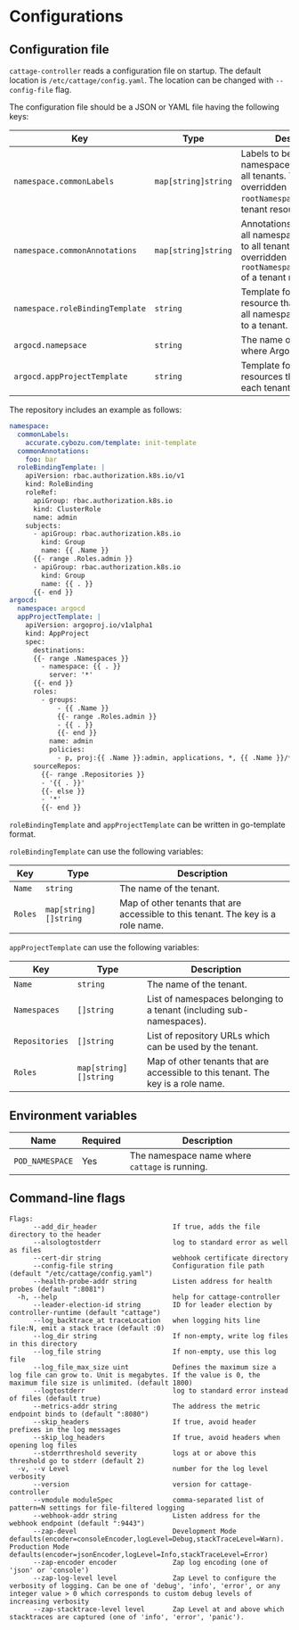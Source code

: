 # Configurations

## Configuration file

`cattage-controller` reads a configuration file on startup. The default location is `/etc/cattage/config.yaml`.
The location can be changed with `--config-file` flag.

The configuration file should be a JSON or YAML file having the following keys:

| Key                             | Type                | Description                                                                                                                                      |
|---------------------------------|---------------------|--------------------------------------------------------------------------------------------------------------------------------------------------|
| `namespace.commonLabels`        | `map[string]string` | Labels to be added to all namespaces belonging to all tenants. This may be overridden by `rootNamespaces.labels` of a tenant resource.           |
| `namespace.commonAnnotations`   | `map[string]string` | Annotations to be added to all namespaces belonging to all tenants. This may be overridden by `rootNamespaces.annotations` of a tenant resource. |
| `namespace.roleBindingTemplate` | `string`            | Template for RoleBinding resource that is created on all namespaces belonging to a tenant.                                                       |
| `argocd.namepsace`              | `string`            | The name of namespace where Argo CD is running.                                                                                                  |
| `argocd.appProjectTemplate`     | `string`            | Template for AppProject resources that is created for each tenant.                                                                               |

The repository includes an example as follows:

```yaml
namespace:
  commonLabels:
    accurate.cybozu.com/template: init-template
  commonAnnotations:
    foo: bar
  roleBindingTemplate: |
    apiVersion: rbac.authorization.k8s.io/v1
    kind: RoleBinding
    roleRef:
      apiGroup: rbac.authorization.k8s.io
      kind: ClusterRole
      name: admin
    subjects:
      - apiGroup: rbac.authorization.k8s.io
        kind: Group
        name: {{ .Name }}
      {{- range .Roles.admin }}
      - apiGroup: rbac.authorization.k8s.io
        kind: Group
        name: {{ . }}
      {{- end }}
argocd:
  namespace: argocd
  appProjectTemplate: |
    apiVersion: argoproj.io/v1alpha1
    kind: AppProject
    spec:
      destinations:
      {{- range .Namespaces }}
        - namespace: {{ . }}
          server: '*'
      {{- end }}
      roles:
        - groups:
            - {{ .Name }}
            {{- range .Roles.admin }}
            - {{ . }}
            {{- end }}
          name: admin
          policies:
            - p, proj:{{ .Name }}:admin, applications, *, {{ .Name }}/*, allow
      sourceRepos:
        {{- range .Repositories }}
        - '{{ . }}'
        {{- else }}
        - '*'
        {{- end }}
```

`roleBindingTemplate` and `appProjectTemplate` can be written in go-template format.

`roleBindingTemplate` can use the following variables:

| Key     | Type                  | Description                                                                      |
|---------|-----------------------|----------------------------------------------------------------------------------|
| `Name`  | `string`              | The name of the tenant.                                                          |
| `Roles` | `map[string][]string` | Map of other tenants that are accessible to this tenant. The key is a role name. |

`appProjectTemplate` can use the following variables:

| Key            | Type                  | Description                                                                      |
|----------------|-----------------------|----------------------------------------------------------------------------------|
| `Name`         | `string`              | The name of the tenant.                                                          |
| `Namespaces`   | `[]string`            | List of namespaces belonging to a tenant (including sub-namespaces).             |
| `Repositories` | `[]string`            | List of repository URLs which can be used by the tenant.                         |
| `Roles`        | `map[string][]string` | Map of other tenants that are accessible to this tenant. The key is a role name. |

## Environment variables

| Name            | Required | Description                                    |
|-----------------|----------|------------------------------------------------|
| `POD_NAMESPACE` | Yes      | The namespace name where `cattage` is running. |

## Command-line flags

```
Flags:
      --add_dir_header                   If true, adds the file directory to the header
      --alsologtostderr                  log to standard error as well as files
      --cert-dir string                  webhook certificate directory
      --config-file string               Configuration file path (default "/etc/cattage/config.yaml")
      --health-probe-addr string         Listen address for health probes (default ":8081")
  -h, --help                             help for cattage-controller
      --leader-election-id string        ID for leader election by controller-runtime (default "cattage")
      --log_backtrace_at traceLocation   when logging hits line file:N, emit a stack trace (default :0)
      --log_dir string                   If non-empty, write log files in this directory
      --log_file string                  If non-empty, use this log file
      --log_file_max_size uint           Defines the maximum size a log file can grow to. Unit is megabytes. If the value is 0, the maximum file size is unlimited. (default 1800)
      --logtostderr                      log to standard error instead of files (default true)
      --metrics-addr string              The address the metric endpoint binds to (default ":8080")
      --skip_headers                     If true, avoid header prefixes in the log messages
      --skip_log_headers                 If true, avoid headers when opening log files
      --stderrthreshold severity         logs at or above this threshold go to stderr (default 2)
  -v, --v Level                          number for the log level verbosity
      --version                          version for cattage-controller
      --vmodule moduleSpec               comma-separated list of pattern=N settings for file-filtered logging
      --webhook-addr string              Listen address for the webhook endpoint (default ":9443")
      --zap-devel                        Development Mode defaults(encoder=consoleEncoder,logLevel=Debug,stackTraceLevel=Warn). Production Mode defaults(encoder=jsonEncoder,logLevel=Info,stackTraceLevel=Error)
      --zap-encoder encoder              Zap log encoding (one of 'json' or 'console')
      --zap-log-level level              Zap Level to configure the verbosity of logging. Can be one of 'debug', 'info', 'error', or any integer value > 0 which corresponds to custom debug levels of increasing verbosity
      --zap-stacktrace-level level       Zap Level at and above which stacktraces are captured (one of 'info', 'error', 'panic').
```
